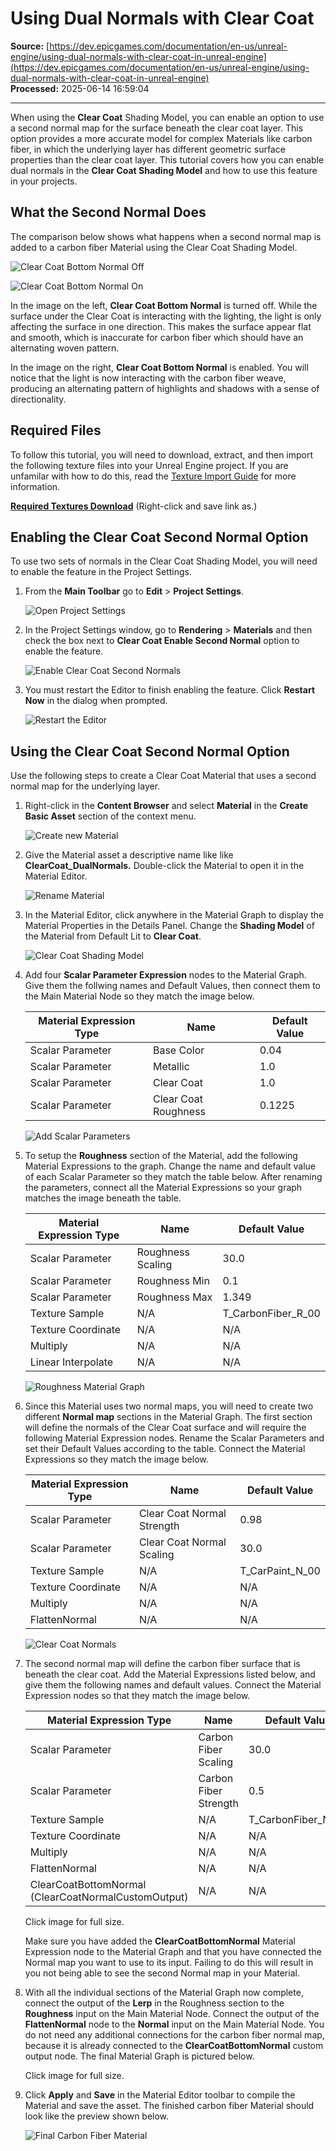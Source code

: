 # Using Dual Normals with Clear Coat

**Source:** [https://dev.epicgames.com/documentation/en-us/unreal-engine/using-dual-normals-with-clear-coat-in-unreal-engine](https://dev.epicgames.com/documentation/en-us/unreal-engine/using-dual-normals-with-clear-coat-in-unreal-engine)  
**Processed:** 2025-06-14 16:59:04

---

When using the **Clear Coat** Shading Model, you can enable an option to use a second normal map for the surface beneath the clear coat layer. This option provides a more accurate model for complex Materials like carbon fiber, in which the underlying layer has different geometric surface properties than the clear coat layer. This tutorial covers how you can enable dual normals in the **Clear Coat Shading Model** and how to use this feature in your projects.

## What the Second Normal Does

The comparison below shows what happens when a second normal map is added to a carbon fiber Material using the Clear Coat Shading Model.

![Clear Coat Bottom Normal Off](https://d1iv7db44yhgxn.cloudfront.net/documentation/images/fd1016cc-7e4e-4e09-bdd4-c4cc6b43750a/dual_cc_off.png)

![Clear Coat Bottom Normal On](https://d1iv7db44yhgxn.cloudfront.net/documentation/images/550cc25c-7d9d-445e-a6d2-599f2679ad39/dual_cc_on.png)

In the image on the left, **Clear Coat Bottom Normal** is turned off. While the surface under the Clear Coat is interacting with the lighting, the light is only affecting the surface in one direction. This makes the surface appear flat and smooth, which is inaccurate for carbon fiber which should have an alternating woven pattern.

In the image on the right, **Clear Coat Bottom Normal** is enabled. You will notice that the light is now interacting with the carbon fiber weave, producing an alternating pattern of highlights and shadows with a sense of directionality.

## Required Files

To follow this tutorial, you will need to download, extract, and then import the following texture files into your Unreal Engine project. If you are unfamilar with how to do this, read the [Texture Import Guide](/documentation/en-us/unreal-engine/textures-in-unreal-engine#importingtextures) for more information.

**[Required Textures Download](https://d1iv7db44yhgxn.cloudfront.net/documentation/attachments/f3a7d1d8-91df-41d5-95ed-7b5210d193e7/clearcoatdualnormaltextures.zip)** (Right-click and save link as.)

## Enabling the Clear Coat Second Normal Option

To use two sets of normals in the Clear Coat Shading Model, you will need to enable the feature in the Project Settings.

1.  From the **Main Toolbar** go to **Edit** > **Project Settings**.
    
    ![Open Project Settings](https://d1iv7db44yhgxn.cloudfront.net/documentation/images/5d630fed-cc00-470f-94e0-bc5014b255bc/open-project-settings.png)
2.  In the Project Settings window, go to **Rendering** > **Materials** and then check the box next to **Clear Coat Enable Second Normal** option to enable the feature.
    
    ![Enable Clear Coat Second Normals](https://d1iv7db44yhgxn.cloudfront.net/documentation/images/0a8af977-136c-40f7-b632-3aed1c940eab/enable-clear-coat-second-normals.png)
3.  You must restart the Editor to finish enabling the feature. Click **Restart Now** in the dialog when prompted.
    
    ![Restart the Editor](https://d1iv7db44yhgxn.cloudfront.net/documentation/images/79cd5445-d3c5-4269-9e48-74288859cac8/restart-editor.png)

## Using the Clear Coat Second Normal Option

Use the following steps to create a Clear Coat Material that uses a second normal map for the underlying layer.

1.  Right-click in the **Content Browser** and select **Material** in the **Create Basic Asset** section of the context menu.
    
    ![Create new Material](https://d1iv7db44yhgxn.cloudfront.net/documentation/images/54082432-9d7c-4a5b-aa63-eef3bf333486/create-material.png)
2.  Give the Material asset a descriptive name like like **ClearCoat\_DualNormals.** Double-click the Material to open it in the Material Editor.
    
    ![Rename Material](https://d1iv7db44yhgxn.cloudfront.net/documentation/images/84c8f8db-1ea7-4e45-9a4f-496bf66b47ff/material-asset.png)
3.  In the Material Editor, click anywhere in the Material Graph to display the Material Properties in the Details Panel. Change the **Shading Model** of the Material from Default Lit to **Clear Coat**.
    
    ![Clear Coat Shading Model](https://d1iv7db44yhgxn.cloudfront.net/documentation/images/33ff454c-fa9b-4d10-ab88-03ec09dc9301/shading-model-clear-coat.png)
4.  Add four **Scalar Parameter Expression** nodes to the Material Graph. Give them the follwing names and Default Values, then connect them to the Main Material Node so they match the image below.
    
    | Material Expression Type | Name | Default Value |
    | --- | --- | --- |
    | Scalar Parameter | Base Color | 0.04 |
    | Scalar Parameter | Metallic | 1.0 |
    | Scalar Parameter | Clear Coat | 1.0 |
    | Scalar Parameter | Clear Coat Roughness | 0.1225 |
    
    ![Add Scalar Parameters](https://d1iv7db44yhgxn.cloudfront.net/documentation/images/9f9a76cd-3219-443d-9541-5d4b82ec2672/add-scalar-parameters.png)
5.  To setup the **Roughness** section of the Material, add the following Material Expressions to the graph. Change the name and default value of each Scalar Parameter so they match the table below. After renaming the parameters, connect all the Material Expressions so your graph matches the image beneath the table.
    
    | Material Expression Type | Name | Default Value |
    | --- | --- | --- |
    | Scalar Parameter | Roughness Scaling | 30.0 |
    | Scalar Parameter | Roughness Min | 0.1 |
    | Scalar Parameter | Roughness Max | 1.349 |
    | Texture Sample | N/A | T\_CarbonFiber\_R\_00 |
    | Texture Coordinate | N/A | N/A |
    | Multiply | N/A | N/A |
    | Linear Interpolate | N/A | N/A |
    
    ![Roughness Material Graph](https://d1iv7db44yhgxn.cloudfront.net/documentation/images/f9289eeb-e918-4164-95be-c508ed8a610c/roughness-section.png)
6.  Since this Material uses two normal maps, you will need to create two different **Normal map** sections in the Material Graph. The first section will define the normals of the Clear Coat surface and will require the following Material Expression nodes. Rename the Scalar Parameters and set their Default Values according to the table. Connect the Material Expressions so they match the image below.
    
    | Material Expression Type | Name | Default Value |
    | --- | --- | --- |
    | Scalar Parameter | Clear Coat Normal Strength | 0.98 |
    | Scalar Parameter | Clear Coat Normal Scaling | 30.0 |
    | Texture Sample | N/A | T\_CarPaint\_N\_00 |
    | Texture Coordinate | N/A | N/A |
    | Multiply | N/A | N/A |
    | FlattenNormal | N/A | N/A |
    
    ![Clear Coat Normals](https://d1iv7db44yhgxn.cloudfront.net/documentation/images/139ec14a-9052-4de8-8632-17d792a69707/clear-coat-normals.png)
7.  The second normal map will define the carbon fiber surface that is beneath the clear coat. Add the Material Expressions listed below, and give them the following names and default values. Connect the Material Expression nodes so that they match the image below.
    
    | Material Expression Type | Name | Default Value |
    | --- | --- | --- |
    | Scalar Parameter | Carbon Fiber Scaling | 30.0 |
    | Scalar Parameter | Carbon Fiber Strength | 0.5 |
    | Texture Sample | N/A | T\_CarbonFiber\_N\_00 |
    | Texture Coordinate | N/A | N/A |
    | Multiply | N/A | N/A |
    | FlattenNormal | N/A | N/A |
    | ClearCoatBottomNormal (ClearCoatNormalCustomOutput) | N/A | N/A |
    
    Click image for full size.
    
    Make sure you have added the **ClearCoatBottomNormal** Material Expression node to the Material Graph and that you have connected the Normal map you want to use to its input. Failing to do this will result in you not being able to see the second Normal map in your Material.
    
8.  With all the individual sections of the Material Graph now complete, connect the output of the **Lerp** in the Roughness section to the **Roughness** input on the Main Material Node. Connect the output of the **FlattenNormal** node to the **Normal** input on the Main Material Node. You do not need any additional connections for the carbon fiber normal map, because it is already connected to the **ClearCoatBottomNormal** custom output node. The final Material Graph is pictured below.
    
    Click image for full size.
    
9.  Click **Apply** and **Save** in the Material Editor toolbar to compile the Material and save the asset. The finished carbon fiber Material should look like the preview shown below.
    
    ![Final Carbon Fiber Material](https://d1iv7db44yhgxn.cloudfront.net/documentation/images/dc4fbac3-4c5b-4da6-84eb-bbfa2afa145e/save-and-apply-carbon-fiber.png)